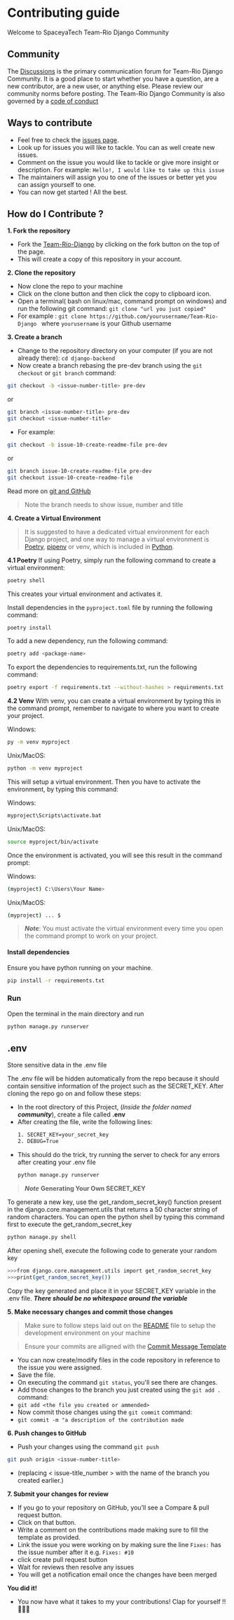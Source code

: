 # Contributing guide

Welcome to SpaceyaTech Team-Rio Django Community

## Community

The [Discussions](https://github.com/SpaceyaTech/Team-Rio-Django/discussions) is the primary communication forum for Team-Rio Django Community. It is a good place to start whether you have a question, are a new contributor, are a new user, or anything else. Please review our community norms before posting. The Team-Rio Django Community is also governed by a [code of conduct](https://docs.github.com/articles/github-community-guidelines)


## Ways to contribute

- Feel free to check the [issues page](https://github.com/SpaceyaTech/Team-Rio-Django/issues).
- Look up for issues you will like to tackle. You can as well create new issues.
- Comment on the issue you would like to tackle or give more insight or description. For example: ```Hello!, I would like to take up this issue```
- The maintainers will assign you to one of the issues or better yet you can assign yourself to one. 
- You can now get started ! All the best.

## How do I Contribute ?


**1. Fork the repository**
- Fork the [Team-Rio-Django](https://github.com/SpaceyaTech/Team-Rio-Django) by clicking on the fork button on the top of the page.
- This will create a copy of this repository in your account.


**2. Clone the repository**
- Now clone the repo to your machine
- Click on the clone button and then click the copy to clipboard icon.
- Open a terminal( bash on linux/mac, command prompt on windows) and run the following git command: ```git clone "url you just copied" ``` 
- For example : ``git clone https://github.com/yourusername/Team-Rio-Django `` where ```yourusername``` is your Github username

**3. Create a branch**
- Change to the repository directory on your computer (if you are not already there): ```cd django-backend```
- Now create a branch rebasing the pre-dev branch using the ``git checkout`` or ``git branch`` command: 
```bash
git checkout -b <issue-number-title> pre-dev
```
or
```bash
git branch <issue-number-title> pre-dev
git checkout <issue-number-title>
```
- For example: 
```bash
git checkout -b issue-10-create-readme-file pre-dev
```
or 
```bash
git branch issue-10-create-readme-file pre-dev
git checkout issue-10-create-readme-file
```
Read more on [git and GitHub](https://docs.github.com/en/get-started/quickstart/hello-world)
> Note the branch needs to show issue, number and title

**4. Create a Virtual Environment**

> It is suggested to have a dedicated virtual environment for each Django project, and one way to manage a virtual environment is [Poetry](https://python-poetry.org/docs/master/), [pipenv](https://pypi.org/project/pipenv/) or venv, which is included in [Python](https://www.python.org/).

**4.1 Poetry**
If using Poetry, simply run the following command to create a virtual environment:
```bash
poetry shell
```
This creates your virtual environment and activates it.

Install dependencies in the `pyproject.toml` file by running the following command:
```bash
poetry install
```

To add a new dependency, run the following command:
```bash
poetry add <package-name>
```

To export the dependencies to requirements.txt, run the following command:
```bash
poetry export -f requirements.txt --without-hashes > requirements.txt
```

**4.2 Venv**
With venv, you can create a virtual environment by typing this in the command prompt, remember to navigate to where you want to create your project.

Windows:
```bash
py -m venv myproject
```
Unix/MacOS:
```bash
python -m venv myproject
```

This will setup a virtual environment. Then you have to activate the environment, by typing this command:

Windows:
```bash
myproject\Scripts\activate.bat
```
Unix/MacOS:
```bash
source myproject/bin/activate
```
Once the environment is activated, you will see this result in the command prompt:

Windows:
```bash
(myproject) C:\Users\Your Name>
```
Unix/MacOS:
```bash
(myproject) ... $
```

> ***Note***: You must activate the virtual environment every time you open the command prompt to work on your project.

#### Install dependencies
Ensure you have python running on your machine.

```bash
pip install -r requirements.txt
```

### Run
Open the terminal in the main directory and run
```bash
python manage.py runserver
```

## .env
Store sensitive data in the .env file<br>

The .env file will be hidden automatically from the repo because it should contain sensitive information of the project such as the SECRET_KEY.
After cloning the repo go on and follow these steps:
<ul>
 <li>In the root directory of this Project, (<em>Inside the folder named <strong>community</strong></em>), create a file called <strong>.env</strong></li>
 <li>After creating the file, write the following lines:</li>
 
 ```bash
1. SECRET_KEY=your_secret_key
2. DEBUG=True
```
<li>This should do the trick, try running the server to check for any errors after creating your .env file</li>

 ```bash
python manage.py runserver
```
</ul>

> ***Note*** <strong>Generating Your Own SECRET_KEY</strong>
<p>To generate a new key, use the get_random_secret_key() function present in the django.core.management.utils that returns a 50 character string of random characters.
You can open the python shell by typing this command first to execute the get_random_secret_key</p>

 ```bash
python manage.py shell
```
After opening shell, execute the following code to generate your random key

 ```bash
 >>>from django.core.management.utils import get_random_secret_key
 >>>print(get_random_secret_key())
```
<p>Copy the key generated and place it in your SECRET_KEY variable in the .env file. <em><strong>There should be no whitespace around the variable</strong></em></p>

**5. Make necessary changes and commit those changes**
> Make sure to follow steps laid out on the [README](https://github.com/SpaceyaTech/Team-Rio-Django/blob/main/README.md) file to setup the development environment on your machine

> Ensure your commits are alligned with the [Commit Message Template](https://github.com/SpaceyaTech/Team-Rio-Django/wiki/Commit-Messages)
- You can now create/modify files in the code repository in reference to the issue you were assigned.
- Save the file.
- On executing the command ``git status``, you'll see there are changes.
- Add those changes to the branch you just created using the ``git add .`` command:
- ``git add <the file you created or ammended>``
- Now commit those changes using the ``git commit`` command:
- ``git commit -m "a description of the contribution made``


**6. Push changes to GitHub**
- Push your changes using the command ``git push``
```bash
git push origin <issue-number-title>
```
- (replacing < issue-title_number > with the name of the branch you created earlier.)

**7. Submit your changes for review**
- If you go to your repository on GitHub, you’ll see a Compare & pull request button. 
- Click on that button.
- Write a comment on the contributions made making sure to fill the template as provided.
- Link the issue you were working on by making sure the line `Fixes:` has the issue number after it e.g. `Fixes: #10`
- click create pull request button
- Wait for reviews then resolve any issues
- You will get a notification email once the changes have been merged

**You did it!**
- You now have what it takes to my your contributions! Clap for yourself !!👏👏👏
